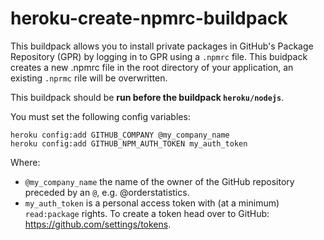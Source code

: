 # heroku-create-npmrc-buildpack
This buildpack allows you to install private packages in GitHub's Package Repository (GPR) by logging in to GPR using a `.npmrc` file. This buidpack creates a new .npmrc file in the root directory of your application, an existing `.nprmc` rile will be overwritten.

This buildpack should be **run before the buildpack `heroku/nodejs`**.

You must set the following config variables:

```
heroku config:add GITHUB_COMPANY @my_company_name
heroku config:add GITHUB_NPM_AUTH_TOKEN my_auth_token
```

Where:
- `@my_company_name` the name of the owner of the GitHub repository preceded by an `@`, e.g. @orderstatistics.
- `my_auth_token` is a personal access token with (at a minimum) `read:package` rights. To create a token head over to GitHub: https://github.com/settings/tokens.
